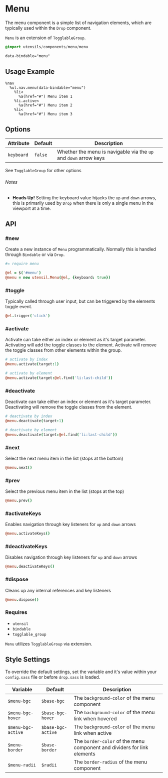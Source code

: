 
# Menu
The menu component is a simple list of navigation elements, which are
typically used within the `Drop` component.

`Menu` is an extension of `TogglableGroup`.

```sass
@import utensils/components/menu/menu
```

```html
data-bindable="menu"
```

## Usage Example

<!--~ markup/menu.html.haml -->
```haml
%nav
  %ul.nav.menu(data-bindable="menu")
    %li<
      %a(href="#") Menu item 1
    %li.active<
      %a(href="#") Menu item 2
    %li<
      %a(href="#") Menu item 3
```
<!-- end -->

## Options

Attribute   | Default    | Description
----------- | ---------- | -------------------------------------------
`keyboard`  | `false`    | Whether the menu is navigable via the `up` and `down` arrow keys

See `TogglableGroup` for other options 

###### Notes  
- **Heads Up!** Setting the keyboard value hijacks the `up` and `down`
  arrows, this is primarily used by `Drop` when there is only a single
  menu in the viewport at a time.


## API

### #new
Create a new instance of `Menu` programmatically. Normally this is
handled through `Bindable` or via `Drop`.

```coffee
#= require menu

@el = $('#menu')
@menu = new utensil.Menu(@el, {keyboard: true})
```

### #toggle
Typically called through user input, but can be triggered by the
elements toggle event.

```coffee
@el.trigger('click')
```

### #activate
Activate can take either an index or element as it's target parameter.
Activating will add the toggle classes to the element. Activate will
remove the toggle classes from other elements within the group.

```coffee
# activate by index
@menu.activate(target:1)

# activate by element
@menu.activate(target:@el.find('li:last-child'))
```

### #deactivate
Deactivate can take either an index or element as it's target parameter.
Deactivating will remove the toggle classes from the element.

```coffee
# deactivate by index
@menu.deactivate(target:1)

# deactivate by element
@menu.deactivate(target:@el.find('li:last-child'))
```

### #next
Select the next menu item in the list (stops at the bottom)

```coffee
@menu.next()
```

### #prev
Select the previous menu item in the list (stops at the top)

```coffee
@menu.prev()
```

### #activateKeys
Enables navigation through key listeners for `up` and `down` arrows

```coffee
@menu.activateKeys()
```

### #deactivateKeys
Disables navigation through key listeners for `up` and `down` arrows

```coffee
@menu.deactivateKeys()
```

### #dispose
Cleans up any internal references and key listeners

```coffee
@menu.dispose()
```

### Requires
- `utensil`
- `bindable`
- `togglable_group`

`Menu` utilizes `TogglableGroup` via extension.

## Style Settings
To override the default settings, set the variable and it's value within
your `config.sass` file or before `drop.sass` is loaded.

Variable           | Default            | Description
------------------ | ------------------ | -------------------------------------------
`$menu-bgc`        | `$base-bgc`        | The `background-color` of the menu component
`$menu-bgc-hover`  | `$base-bgc-hover`  | The `background-color` of the menu link when hovered
`$menu-bgc-active` | `$base-bgc-active` | The `background-color` of the menu link when active
`$menu-border`     | `$base-border`     | The `border-color` of the menu component and dividers for link elements
`$menu-radii`      | `$radii`           | The `border-radius` of the menu component

